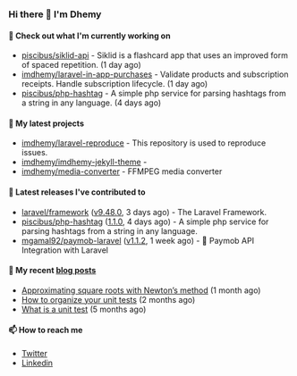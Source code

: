 ### Hi there 👋 I'm Dhemy

#### 👷 Check out what I'm currently working on

- [piscibus/siklid-api](https://github.com/piscibus/siklid-api) - Siklid is a flashcard app that uses an improved form of spaced repetition.  (1 day ago)
- [imdhemy/laravel-in-app-purchases](https://github.com/imdhemy/laravel-in-app-purchases) - Validate products and subscription receipts. Handle subscription lifecycle. (1 day ago)
- [piscibus/php-hashtag](https://github.com/piscibus/php-hashtag) - A simple php service for parsing hashtags from a string in any language. (4 days ago)

#### 🌱 My latest projects

- [imdhemy/laravel-reproduce](https://github.com/imdhemy/laravel-reproduce) - This repository is used to reproduce issues.
- [imdhemy/imdhemy-jekyll-theme](https://github.com/imdhemy/imdhemy-jekyll-theme) - 
- [imdhemy/media-converter](https://github.com/imdhemy/media-converter) - FFMPEG media converter

#### 🔭 Latest releases I've contributed to

- [laravel/framework](https://github.com/laravel/framework) ([v9.48.0](https://github.com/laravel/framework/releases/tag/v9.48.0), 3 days ago) - The Laravel Framework.
- [piscibus/php-hashtag](https://github.com/piscibus/php-hashtag) ([1.1.0](https://github.com/piscibus/php-hashtag/releases/tag/1.1.0), 4 days ago) - A simple php service for parsing hashtags from a string in any language.
- [mgamal92/paymob-laravel](https://github.com/mgamal92/paymob-laravel) ([v1.1.2](https://github.com/mgamal92/paymob-laravel/releases/tag/v1.1.2), 1 week ago) - 🚀  Paymob API Integration with Laravel

#### 📜 My recent [blog posts](https://imdhemy.com/)

- [Approximating square roots with Newton’s method](https://imdhemy.com/blog/dsa/approximating-square-roots-with-newton&#39;s-method.html) (1 month ago)
- [How to organize your unit tests](https://imdhemy.com/blog/testing/how-to-organize-your-unit-tests.html) (2 months ago)
- [What is a unit test](https://imdhemy.com/blog/testing/what-is-a-unit-test.html) (5 months ago)

#### 📫 How to reach me

- [Twitter](https://twitter.com/imdhemy)
- [Linkedin](https://linkedin.com/in/imdhemy)